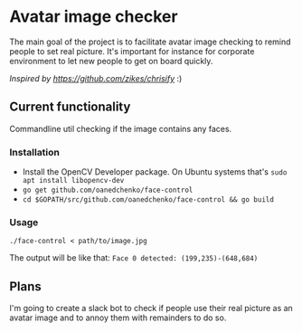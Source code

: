 # Avatar image checker
The main goal of the project is to facilitate avatar image checking to remind people to set real picture. It's important for instance for corporate environment to let new people to get on board quickly.

_Inspired by https://github.com/zikes/chrisify_ :)

## Current functionality
Commandline util checking if the image contains any faces.

### Installation
* Install the OpenCV Developer package. On Ubuntu systems that's `sudo apt install libopencv-dev`
* `go get github.com/oanedchenko/face-control`
* `cd $GOPATH/src/github.com/oanedchenko/face-control && go build`

### Usage
`./face-control < path/to/image.jpg`

The output will be like that:
`Face 0 detected: (199,235)-(648,684)`

## Plans
I'm going to create a slack bot to check if people use their real picture as an avatar image and to annoy them with remainders to do so.
